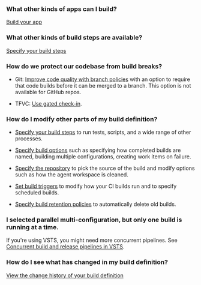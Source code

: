 ### What other kinds of apps can I build?

[Build your app](../apps/index.md)

### What other kinds of build steps are available?

[Specify your build steps](../tasks/index.md)


### How do we protect our codebase from build breaks?

* Git: [Improve code quality with branch policies](../../git/branch-policies.md) with an option to require that code builds before it can be merged to a branch.  This option is not available for GitHub repos.

* TFVC: [Use gated check-in](../concepts/definitions/build/triggers.md#gated).


### How do I modify other parts of my build definition?

* [Specify your build steps](../tasks/index.md) to run tests, scripts, and a wide range of other processes.

* [Specify build options](../concepts/definitions/build/options.md) such as specifying how completed builds are named, building multiple configurations, creating work items on failure.

* [Specify the repository](../concepts/definitions/build/repository.md) to pick the source of the build and modify options such as how the agent workspace is cleaned.

* [Set build triggers](../concepts/definitions/build/triggers.md) to modify how your CI builds run and to specify scheduled builds.

* [Specify build retention policies](../concepts/policies/retention.md) to automatically delete old builds.


### I selected parallel multi-configuration, but only one build is running at a time.

If you're using VSTS, you might need more concurrent pipelines. See [Concurrent build and release pipelines in VSTS](../concepts/licensing/concurrent-pipelines-ts.md).


### How do I see what has changed in my build definition?

[View the change history of your build definition](../concepts/definitions/build/history.md)
